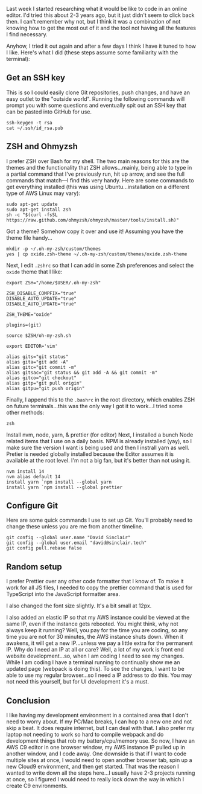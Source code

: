 Last week I started researching what it would be like to code in an online editor. I'd tried this about 2-3 years ago, but it just didn't seem to click back then. I can't remember why not, but I think it was a combination of not knowing how to get the most out of it and the tool not having all the features I find necessary.

Anyhow, I tried it out again and after a few days I think I have it tuned to how I like. Here's what I did (these steps assume some familiarity with the terminal):

## Get an SSH key
This is so I could easily clone Git repositories, push changes, and have an easy outlet to the "outside world". Running the following commands will prompt you with some questions and eventually spit out an SSH key that can be pasted into GitHub for use.
```
ssh-keygen -t rsa
cat ~/.ssh/id_rsa.pub
```

## ZSH and Ohmyzsh
I prefer ZSH over Bash for my shell. The two main reasons for this are the themes and the functionality that ZSH allows...mainly, being able to type in a partial command that I've previously run, hit up arrow, and see the full commands that match—I find this very handy. Here are some commands to get everything installed (this was using Ubuntu...installation on a different type of AWS Linux may vary):
```
sudo apt-get update
sudo apt-get install zsh
sh -c "$(curl -fsSL https://raw.github.com/ohmyzsh/ohmyzsh/master/tools/install.sh)"
```

Got a theme? Somehow copy it over and use it! Assuming you have the theme file handy...
```
mkdir -p ~/.oh-my-zsh/custom/themes
yes | cp oxide.zsh-theme ~/.oh-my-zsh/custom/themes/oxide.zsh-theme
```
Next, I edit `.zshrc` so that I can add in some Zsh preferences and select the `oxide` theme that I like:
```
export ZSH="/home/$USER/.oh-my-zsh"

ZSH_DISABLE_COMPFIX="true"
DISABLE_AUTO_UPDATE="true"
DISABLE_AUTO_UPDATE="true"

ZSH_THEME="oxide"

plugins=(git)

source $ZSH/oh-my-zsh.sh

export EDITOR='vim'

alias gits="git status"
alias gita="git add -A"
alias gitc="git commit -m"
alias gitsac="git status && git add -A && git commit -m"
alias gitco="git checkout"
alias gitp="git pull origin"
alias gitpu="git push origin"
```
Finally, I append this to the `.bashrc` in the root directory, which enables ZSH on future terminals...this was the only way I got it to work...I tried some other methods:
```
zsh
```

Install nvm, node, yarn, & prettier (for editor)
Next, I installed a bunch Node related items that I use on a daily basis. NPM is already installed (yay), so I make sure the version I want is being used and then I instrall yarn as well. Pretier is needed globally installed because the Editor assumes it is available at the root level. I'm not a big fan, but it's better than not using it.
```
nvm install 14
nvm alias default 14
install yarn `npm install --global yarn
install yarn `npm install --global prettier
```

## Configure Git
Here are some quick commands I use to set up Git. You'll probably need to change these unless you are me from another timeline.
```
git config --global user.name "David Sinclair"
git config --global user.email "david@sinclair.tech"
git config pull.rebase false
```

## Random setup
I prefer Prettier over any other code formatter that I know of. To make it work for all JS files, I needed to copy the prettier command that is used for TypeScript into the JavaScript formatter area.

I also changed the font size slightly. It's a bit small at 12px.

I also added an elastic IP so that my AWS instance could be viewed at the same IP, even if the instance gets rebooted. You might think, why not always keep it running? Well, you pay for the time you are coding, so any time you are not for 30 minutes, the AWS instance shuts down. When it awakens, it will get a new IP...unless we pay a little extra for the permanent IP. Why do I need an IP at all or care? Well, a lot of my work is front end website development...so, when I am coding I need to see my changes. While I am coding I have a terminal running to continually show me an updated page (webpack is doing this). To see the changes, I want to be able to use my regular browser...so I need a IP address to do this. You may not need this yourself, but for UI development it's a must.

## Conclusion
I like having my development environment in a contained area that I don't need to worry about. If my PC/Mac breaks, I can hop to a new one and not skip a beat. It does require internet, but I can deal with that. I also prefer my laptop not needing to work so hard to compile webpack and do development things that rob my battery/cpu/memory use. So now, I have an AWS C9 editor in one browser window, my AWS instance IP pulled up in another window, and I code away. One downside is that if I want to code multiple sites at once, I would need to open another browser tab, spin up a new Cloud9 environment, and then get started. That was the reason I wanted to write down all the steps here...I usually have 2-3 projects running at once, so I figured I would need to really lock down the way in which I create C9 environments.